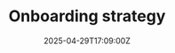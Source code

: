 ---
title: Onboarding strategy
linkTitle: Onboarding strategy
date: '2025-04-29T17:09:00Z'
weight: 1
description: Onboarding strategy includes pre-boarding preparations, first-day orientation,
  integration activities in the first week, development focus in the first month,
  a support system with mentors, performance monitoring metrics, required documentation,
  and a continuous improvement review process.
draft: false
ref: onboarding-strategy
---